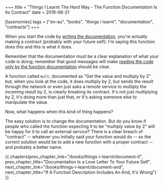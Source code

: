 +++
title = "Things I Learnt The Hard Way - The Function Documentation Is Its Contract"
date = 2019-06-21

[taxonomies]
tags = ["en-au", "books", "things i learnt", "documentation", "contracts"]
+++

When you start the code by [writing the
documentation](/books/things-i-learnt/steps-as-comments), you're actually
making a contract (probably with your future self): I'm saying this function
does _this_ and _this_ is what it does.

<!-- more -->

Remember that the documentation must be a clear explanation of what your code
_is_ doing; remember that good messages will make [reading the code only by
the function documentation](/books/things-i-learnt/document-id) should be
clear.

A function called `mult`, documented as "Get the value and multiply by 2" but,
when you look at the code, it does multiply by 2, but sends the result through
the network or even just asks a remote service to multiply the incoming result
by 2, is clearly breaking its contract. It's not just multiplying by 2, it's
doing more than just that, or it's asking someone else to manipulate the
value.

Now, what happens when this kind of thing happens?

The easy solution is to change the documentation. But do you know if people
who called the function expecting it to be "multiply value by 2" will be happy
for it to call an external service? There is a clear breach of "contract" --
whatever you initially said your function would do -- so the correct solution
would be to add a new function with a proper contract -- and probably a better
name.

{{ chapters(prev_chapter_link="/books/things-i-learnt/document-it", prev_chapter_title="Documentation Is a Love Letter To Your Future Self", next_chapter_link="/books/things-i-learnt/document-and", next_chapter_title="If A Function Description Includes An And, It's Wrong") }}
